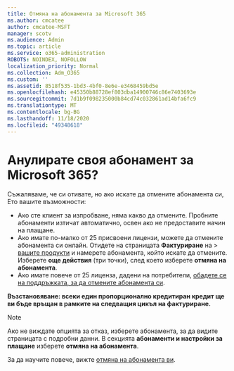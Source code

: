 ```yaml
---
title: Отмяна на абонамента за Microsoft 365
ms.author: cmcatee
author: cmcatee-MSFT
manager: scotv
ms.audience: Admin
ms.topic: article
ms.service: o365-administration
ROBOTS: NOINDEX, NOFOLLOW
localization_priority: Normal
ms.collection: Adm_O365
ms.custom: ''
ms.assetid: 8518f535-1bd3-4bf0-8e6e-e3468459bd5e
ms.openlocfilehash: e45350b88728ef803dba14900746c86e7403693e
ms.sourcegitcommit: 7d1b9f098235000b84cd74c032861ad14bfa6fc9
ms.translationtype: MT
ms.contentlocale: bg-BG
ms.lasthandoff: 11/18/2020
ms.locfileid: "49348618"
---
```

# <a name="canceling-your-microsoft-365-subscription"></a>Анулирате своя абонамент за Microsoft 365?

Съжаляваме, че си отивате, но ако искате да отмените абонамента си, Ето вашите възможности:
  
- Ако сте клиент за изпробване, няма какво да отмените. Пробните абонаменти изтичат автоматично, освен ако не предоставите начин на плащане.
- Ако имате по-малко от 25 присвоени лицензи, можете да отмените абонамента си онлайн. Отидете на страницата **Фактуриране** на \> [вашите продукти](https://go.microsoft.com/fwlink/p/?linkid=842054) и намерете абонамента, който искате да отмените. Изберете **още действия** (три точки), след което изберете **отмяна на абонамента**.
- Ако имате повече от 25 лиценза, дадени на потребители, [обадете се на поддръжката, за да отмените абонамента си](https://docs.microsoft.com/microsoft-365/admin/contact-support-for-business-products?view=o365-worldwide).

**Възстановяване: всеки един пропорционално кредитиран кредит ще ви бъде връщан в рамките на следващия цикъл на фактуриране.**

> [!NOTE]
> Ако не виждате опцията за отказ, изберете абонамента, за да видите страницата с подробни данни. В секцията **абонаменти и настройки за плащане** изберете **отмяна на абонамента**.

За да научите повече, вижте [отмяна на абонамента ви](https://docs.microsoft.com/microsoft-365/commerce/subscriptions/cancel-your-subscription).